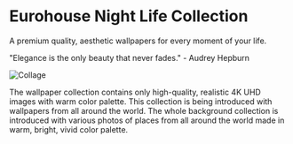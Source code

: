 # Eurohouse Night Life Collection

A premium quality, aesthetic wallpapers for every moment of your life.

"Elegance is the only beauty that never fades." - Audrey Hepburn

![Collage](https://github.com/eurohouse/oneiros/blob/main/oneiros.collage.png?raw=true)

The wallpaper collection contains only high-quality, realistic 4K UHD images with warm color palette. This collection is being introduced with wallpapers from all around the world. The whole background collection is introduced with various photos of places from all around the world made in warm, bright, vivid color palette.
